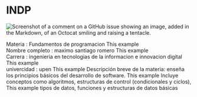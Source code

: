 # INDP
![Screenshot of a comment on a GitHub issue showing an image, added in the Markdown, of an Octocat smiling and raising a tentacle.](https://www.programaenlinea.net/wp-content/uploads/2020/07/programacion-tecgurus.net-2.jpg)


Materia : Fundamentos de programacion
This example  
Nombre completo : maximo santiago romero
This example  
Carrera : ingenieria en tecnologias de la informacion e innovacion digital
This example  
univercidad : upen
This example
Descripción breve de la materia: enseña los principios básicos del desarrollo de software. 
This example
Incluye conceptos como algoritmos, estructuras de control (condicionales y ciclos),
This example
tipos de datos, funciones y estructuras de datos básicas
